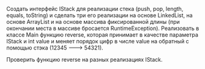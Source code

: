 Создать интерфейс IStack для реализации стека (push, pop, length, equals, toString) и сделать три его реализации на основе LinkedList,
на основе ArrayList и на основе массива фиксированной длины (при окончании места в массиве бросается RuntimeException). 
Реализовать в классе Main функцию reverse, которая принимает в качестве параметра IStack и int value и меняет порядок цифр
в числе value на обратный с помощью стэка (12345 ---> 54321).

Проверить функцию reverse на разных реализациях IStack.
